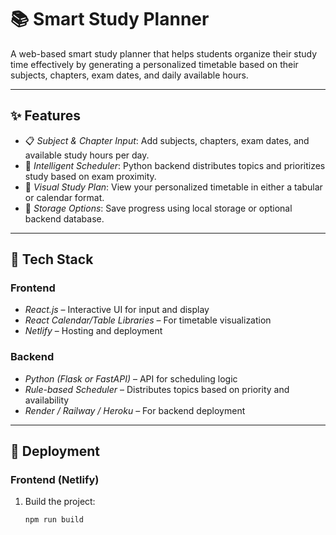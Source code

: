 # 📚 Smart Study Planner

A web-based smart study planner that helps students organize their study time effectively by generating a personalized timetable based on their subjects, chapters, exam dates, and daily available hours.

---

## ✨ Features

- 📋 *Subject & Chapter Input*: Add subjects, chapters, exam dates, and available study hours per day.
- 🧠 *Intelligent Scheduler*: Python backend distributes topics and prioritizes study based on exam proximity.
- 📅 *Visual Study Plan*: View your personalized timetable in either a tabular or calendar format.
- 💾 *Storage Options*: Save progress using local storage or optional backend database.

---

## 🧩 Tech Stack

### Frontend
- *React.js* – Interactive UI for input and display
- *React Calendar/Table Libraries* – For timetable visualization
- *Netlify* – Hosting and deployment

### Backend
- *Python (Flask or FastAPI)* – API for scheduling logic
- *Rule-based Scheduler* – Distributes topics based on priority and availability
- *Render / Railway / Heroku* – For backend deployment

---

## 🚀 Deployment

### Frontend (Netlify)
1. Build the project:
   ```bash
   npm run build

